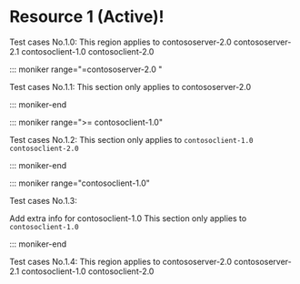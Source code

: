 # Resource 1 (Active)!

Test cases No.1.0: This region applies to contososerver-2.0 contososerver-2.1 contosoclient-1.0 contosoclient-2.0

::: moniker range="=contososerver-2.0 "

Test cases No.1.1: This section only applies to contososerver-2.0

::: moniker-end

::: moniker range=">= contosoclient-1.0"

Test cases No.1.2: This section only applies to `contosoclient-1.0` `contosoclient-2.0`

::: moniker-end

::: moniker range="contosoclient-1.0"

Test cases No.1.3:

Add extra info for contosoclient-1.0
This section only applies to `contosoclient-1.0`

::: moniker-end

Test cases No.1.4: This region applies to contososerver-2.0 contososerver-2.1 contosoclient-1.0 contosoclient-2.0
